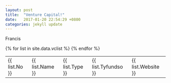 ```yaml
---
layout: post
title:  "Venture Capital!"
date:   2017-01-20 22:54:29 +0800
categories: jekyll update
---
```


Francis

<table>
{% for list in site.data.vclist %}
  <tr>
   <td>
        {{ list.No }}
    </td>
     <td>
        {{ list.Name }}
    </td>
      <td>
        {{ list.Type }}
    </td>
     <td>
        {{ list.Tyfundso }}
    </td>
    <td>
        {{ list.Website }}
    </td>
  </tr>
{% endfor %}
</table>
